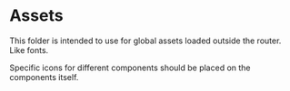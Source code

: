 # Assets

This folder is intended to use for global assets loaded outside the router.
Like fonts.

Specific icons for different components should be placed on the components itself.
